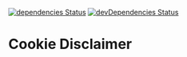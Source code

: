 [![dependencies Status](https://david-dm.org/marcobiedermann/playground/status.svg?path=ui/disclaimer/cookie-disclaimer)](https://david-dm.org/marcobiedermann/playground?path=ui/disclaimer/cookie-disclaimer) [![devDependencies Status](https://david-dm.org/marcobiedermann/playground/dev-status.svg?path=ui/disclaimer/cookie-disclaimer)](https://david-dm.org/marcobiedermann/playground?path=ui/disclaimer/cookie-disclaimer&type=dev)

# Cookie Disclaimer

